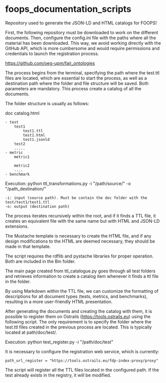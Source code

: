 # foops_documentation_scripts

Repository used to generate the JSON-LD and HTML catalogs for FOOPS!

First, the following repository must be downloaded to work on the different documents. Then, configure the config.ini file with the paths where all the material has been downloaded. This way, we avoid working directly with the GitHub API, which is more cumbersome and would require permissions and credentials to launch the registration process.

https://github.com/oeg-upm/fair_ontologies

The process begins from the terminal, specifying the path where the test.ttl files are located, which are essential to start the process, as well as a destination path where the folder and file structure will be saved. Both parameters are mandatory.
This process create a catalog of all the documents.

The folder structure is usually as follows:

doc
catalog.html

    - test
        test1
            test1.ttl
            test1.html
            test1.jsonld
        test2
        .....
    - metric
        metric1

        metric2
        ....
    - benchmark

Execution:
python ttl_transformations.py -i "/path/source/" -o "/path_destination/"

    -i: input (source path). Must be contain the doc folder with the test/test1/test1.ttl
    -o: output (destination path)

The process iterates recursively within the root, and if it finds a TTL file, it creates an equivalent file with the same name but with HTML and JSON-LD extensions.

The Mustache template is necessary to create the HTML file, and if any design modifications to the HTML are deemed necessary, they should be made in that template.

The script requires the rdflib and pystache libraries for proper operation. Both are included in the Bin folder.

The main page created from ttl_catalogue.py goes through all test folders and retrieves information to create a catalog item whenever it finds a ttl file in the folder.

By using Markdown within the TTL file, we can customize the formatting of descriptions for all document types (tests, metrics, and benchmarks), resulting in a more user-friendly HTML presentation.

After generating the documents and creating the catalog with them, it is possible to register them on Ostrails (https://tools.ostrails.eu) using the following script. The only requirement is to specify the folder where the test.ttl files created in the previous process are located. This is typically located at path/doc/test/.

Execution:
python test_register.py -i "/path/doc/test"

It is necessary to configure the registration web service, which is currently:

```
path_url_register = "https://tools.ostrails.eu/fdp-index-proxy/proxy"
```

The script will register all the TTL files located in the configured path. If the test already exists in the registry, it will be modified.
